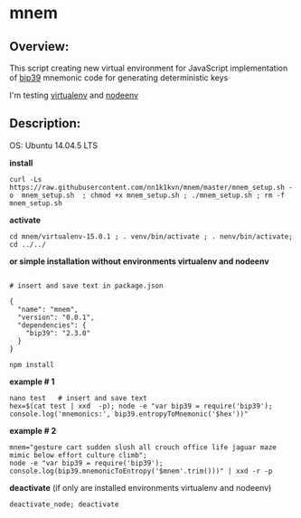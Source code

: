 # mnem

## Overview:

This script creating new virtual environment for JavaScript implementation of [bip39](https://github.com/bitcoinjs/bip39) mnemonic code  for generating deterministic keys

I'm testing [virtualenv](https://virtualenv.pypa.io/en/latest/#) and [nodeenv](https://github.com/ekalinin/nodeenv)

## Description:

OS: Ubuntu 14.04.5 LTS

**install**
```shell
curl -Ls  https://raw.githubusercontent.com/nn1k1kvn/mnem/master/mnem_setup.sh -o  mnem_setup.sh  ; chmod +x mnem_setup.sh ; ./mnem_setup.sh ; rm -f mnem_setup.sh
```

**activate**
```shell
cd mnem/virtualenv-15.0.1 ; . venv/bin/activate ; . nenv/bin/activate; cd ../../
```
**or simple installation without environments virtualenv and nodeenv**

```shell 

# insert and save text in package.json

{
  "name": "mnem",
  "version": "0.0.1",
  "dependencies": {
    "bip39": "2.3.0"
  }
}

```
```shell
npm install

```
**example # 1**
```shell
nano test   # insert and save text
hex=$(cat test | xxd  -p); node -e "var bip39 = require('bip39'); console.log('mnemonics:', bip39.entropyToMnemonic('$hex'))"
```

**example # 2** 
```shell
mnem="gesture cart sudden slush all crouch office life jaguar maze mimic below effort culture climb";
node -e "var bip39 = require('bip39'); console.log(bip39.mnemonicToEntropy('$mnem'.trim()))" | xxd -r -p
```

**deactivate** (if only are installed environments virtualenv and nodeenv)
```shell
deactivate_node; deactivate
```
